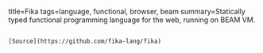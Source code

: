 title=Fika
tags=language, functional, browser, beam
summary=Statically typed functional programming language for the web, running on BEAM VM.
~~~~~~

[Source](https://github.com/fika-lang/fika)
